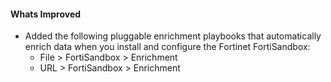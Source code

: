 #### Whats Improved
- Added the following pluggable enrichment playbooks that automatically enrich data when you install and configure the Fortinet FortiSandbox: 
    - File > FortiSandbox > Enrichment
    - URL > FortiSandbox > Enrichment
